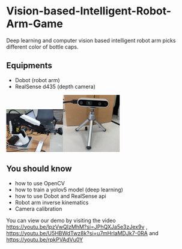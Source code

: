 # Vision-based-Intelligent-Robot-Arm-Game
Deep learning and computer vision based intelligent robot arm picks different color of bottle caps.

## Equipments
- Dobot (robot arm)
- RealSense d435 (depth camera)


<img src=https://github.com/AI4IS/Vision-based-Intelligent-Robot-Arm-Game/blob/main/yds%20pic/Dobot.jpg width=30% /><img src=https://github.com/AI4IS/Vision-based-Intelligent-Robot-Arm-Game/blob/main/yds%20pic/realsense%20d435.jpg width=30% />


## You should know
- how to use OpenCV
- how to train a yolov5 model (deep learning)
- how to use Dobot and RealSense api
- Robot arm inverse kinematics
- Camera calibration

You can view our demo by visiting the video https://youtu.be/lpzVwQIzMhM?si=JPhQXJa5e3zJex9v , https://youtu.be/U5HBWdTwz8k?si=u7mHrlaMDJk7-0RA and https://youtu.be/rpkPVAdVu0Y
